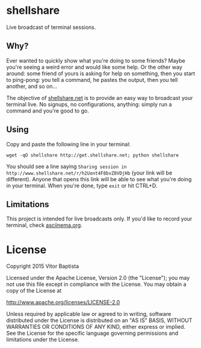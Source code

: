 # shellshare

Live broadcast of terminal sessions.

## Why?

Ever wanted to quickly show what you're doing to some friends? Maybe you're seeing a weird error and would like some help. Or the other way around: some friend of yours is asking for help on something, then you start to ping-pong: you tell a command, he pastes the output, then you tell another, and so on...

The objective of [shellshare.net](http://shellshare.net) is to provide an easy way to broadcast your terminal live. No signups, no configurations, anything: simply run a command and you're good to go.

## Using

Copy and paste the following line in your terminal:

```
wget -qO shellshare http://get.shellshare.net; python shellshare
```

You should see a line saying `Sharing session in http://www.shellshare.net/r/h2Uont4F8bvZ8VDjHb` (your link will be different). Anyone that opens this link will be able to see what you're doing in your terminal. When you're done, type `exit` or hit CTRL+D.

## Limitations

This project is intended for live broadcasts only. If you'd like to record your terminal, check [asciinema.org](https://asciinema.org).

# License

Copyright 2015 Vitor Baptista

Licensed under the Apache License, Version 2.0 (the "License");
you may not use this file except in compliance with the License.
You may obtain a copy of the License at

  http://www.apache.org/licenses/LICENSE-2.0

Unless required by applicable law or agreed to in writing, software
distributed under the License is distributed on an "AS IS" BASIS,
WITHOUT WARRANTIES OR CONDITIONS OF ANY KIND, either express or implied.
See the License for the specific language governing permissions and
limitations under the License.
